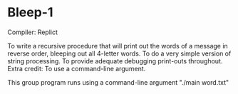 # Bleep-1
Compiler: Replict

To write a recursive procedure that will print out the words of a message in reverse order, bleeping out all 4-letter words.
To do a very simple version of string processing.
To provide adequate debugging print-outs throughout.
Extra credit: To use a command-line argument.

This group program runs using a command-line argument "./main word.txt"
